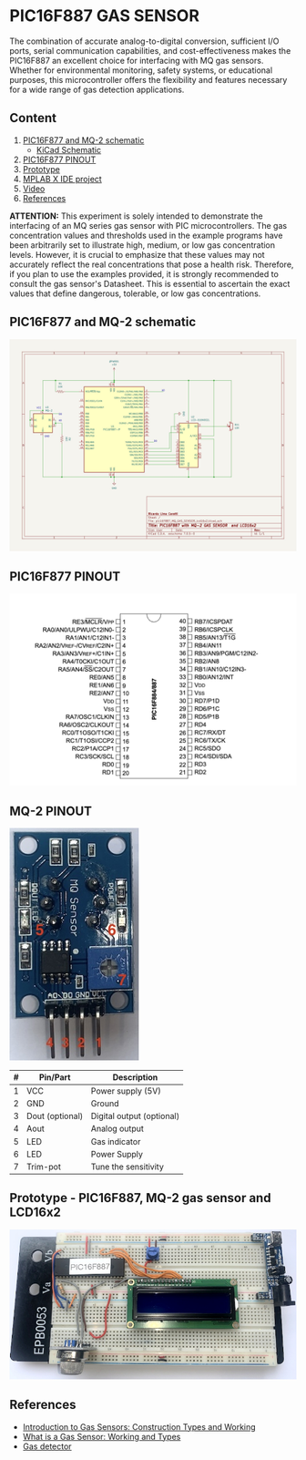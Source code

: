 # PIC16F887 GAS SENSOR

The combination of accurate analog-to-digital conversion, sufficient I/O ports, serial communication capabilities, and cost-effectiveness makes the PIC16F887 an excellent choice for interfacing with MQ gas sensors. Whether for environmental monitoring, safety systems, or educational purposes, this microcontroller offers the flexibility and features necessary for a wide range of gas detection applications.



## Content

1. [PIC16F877 and MQ-2 schematic](#pic16f877-and-mq-2-schematic) 
    * [KiCad Schematic](./KiCad/)
2. [PIC16F877 PINOUT](#pic16f877-pinout)
3. [Prototype](#prototype---pic16f887-mq-2-gas-sensor-and-lcd16x2)
5. [MPLAB X IDE project](./MPLAB_EXAMPLE/)
6. [Video](https://youtu.be/x1buKJnA5Jw?si=tq8vAmBw3GzhiSSb)
7. [References](#references)



**ATTENTION:** This experiment is solely intended to demonstrate the interfacing of an MQ series gas sensor with PIC microcontrollers. The gas concentration values and thresholds used in the example programs have been arbitrarily set to illustrate high, medium, or low gas concentration levels. However, it is crucial to emphasize that these values may not accurately reflect the real concentrations that pose a health risk. Therefore, if you plan to use the examples provided, it is strongly recommended to consult the gas sensor's Datasheet. This is essential to ascertain the exact values that define dangerous, tolerable, or low gas concentrations.


## PIC16F877 and MQ-2 schematic

![PIC16F877 and MQ-2 schematic](./schematic_pic16F887_MQ_2_LCD16x2.jpg)


## PIC16F877 PINOUT

![PIC16F877 PINOUT](../../../images/PIC16F887_PINOUT.png)


## MQ-2 PINOUT

![MQ-2 PINOUT](../images/MQ_PINOUT.jpg)

| # | Pin/Part | Description |
|---|---|---|
| 1 | VCC | Power supply (5V) |
| 2 | GND | Ground |
| 3 | Dout (optional) | Digital output (optional) |
| 4 | Aout | Analog output |
| 5 | LED  | Gas indicator | 
| 6 | LED  | Power Supply | 
| 7 | Trim-pot | Tune the sensitivity | 



## Prototype - PIC16F887, MQ-2 gas sensor and LCD16x2


![PIC16F887, MQ-2 gas sensor and LCD16x2](./prototype_pic16F887_MQ_2_LCD16x2.jpg)


## References

* [Introduction to Gas Sensors: Construction Types and Working ](https://components101.com/articles/introduction-to-gas-sensors-types-working-and-applications)
* [What is a Gas Sensor: Working and Types](https://wiki.dfrobot.com/What_is_a_Gas_Sensor)
* [Gas detector](https://en.wikipedia.org/wiki/Gas_detector)
